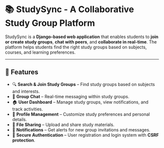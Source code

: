 # 📚 StudySync - A Collaborative Study Group Platform

StudySync is a **Django-based web application** that enables students to **join or create study groups**, **chat with peers**, and **collaborate in real-time**. The platform helps students find the right study groups based on subjects, courses, and learning preferences.

---

## 🚀 Features

- 🔍 **Search & Join Study Groups** – Find study groups based on subjects and interests.  
- 👥 **Group Chat** – Real-time messaging within study groups.  
- 🏠 **User Dashboard** – Manage study groups, view notifications, and track activities.  
- 📄 **Profile Management** – Customize study preferences and personal details.  
- 📑 **File Sharing** – Upload and share study materials.  
- 🔔 **Notifications** – Get alerts for new group invitations and messages.  
- 🔐 **Secure Authentication** – User registration and login system with **CSRF protection**.  
